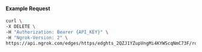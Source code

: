 <!-- Generated by nd gen api-examples. DO NOT EDIT. -->
#### Example Request
```bash
curl \
-X DELETE \
-H "Authorization: Bearer {API_KEY}" \
-H "Ngrok-Version: 2" \
https://api.ngrok.com/edges/https/edghts_2QZJ1YZupVngMi4KYWScqNmC73F/routes/edghtsrt_2QZJ1ZULfkIGUJ74BMGuCLVxeRD/request_headers
